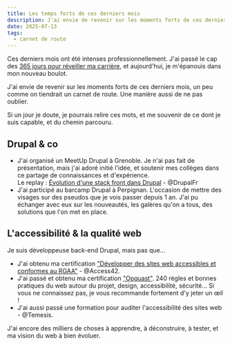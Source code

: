 ```yaml
---
title: Les temps forts de ces derniers mois
description: J'ai envie de revenir sur les moments forts de ces derniers mois, un peu comme on tiendrait un carnet de route. Une manière aussi de ne pas oublier.
date: 2025-07-13
tags:
  - carnet de route
---
```



Ces derniers mois ont été intenses professionnellement. J'ai passé le cap des [365 jours pour réveiller ma carrière](/blog/365-jours-pour-reveiller-ma-carriere/), et aujourd'hui, je m'épanouis dans mon nouveau boulot. 

J'ai envie de revenir sur les moments forts de ces derniers mois, un peu comme on tiendrait un carnet de route. Une manière aussi de ne pas oublier. 

Si un jour je doute, je pourrais relire ces mots, et me souvenir de ce dont je suis capable, et du chemin parcouru.

## Drupal & co


<ul class="list-custom list-custom-triangle">
  <li>J'ai organisé un MeetUp Drupal à Grenoble. Je n'ai pas fait de présentation, mais j'ai adoré initié l'idée, et soutenir mes collèges dans ce partage de connaissances et d'expérience. 
  <br>Le replay : <a href="https://www.youtube.com/watch?v=WZ75zbgiQrw">Évolution d'une stack front dans Drupal</a> - <span class="link-credits credits">@DrupalFr</span></li>
  <li>J'ai participé au barcamp Drupal à Perpignan. L'occasion de mettre des visages sur des pseudos que je vois passer depuis 1 an. J'ai pu échanger avec eux sur les nouveautés, les galères qu'on a tous, des solutions que l'on met en place.</li>
</ul>

## L'accessibilité & la qualité web

Je suis développeuse back-end Drupal, mais pas que...

<ul class="list-custom list-custom-circle-purple">
  <li>J'ai obtenu ma certification <a href="https://formations.access42.net/formations/formation-developpement-accessible/">"Développer des sites web accessibles et conformes au RGAA"</a> - <span class="link-credits credits">@Access42</span>.</li>
  <li>J'ai passé et obtenu ma certification <a href="https://www.opquast.com/">"Opquast"</a>. 240 règles et bonnes pratiques du web autour du projet, design, accessibilité, sécurité... Si vous ne connaissez pas, je vous recommande fortement d'y jeter un œil !</li>
  <li>J'ai aussi passé une formation pour auditer l'accessibilité des sites web - <span class="link-credits credits">@Temesis</span>. </li>
</ul>

J'ai encore des milliers de choses à apprendre, à déconstruire, à tester, et ma vision du web à bien évoluer.




